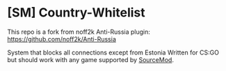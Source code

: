 # [SM] Country-Whitelist

This repo is a fork from noff2k Anti-Russia plugin:
https://github.com/noff2k/Anti-Russia

System that blocks all connections except from Estonia
Written for CS:GO but should work with any game supported by [SourceMod](https://www.sourcemod.net).
